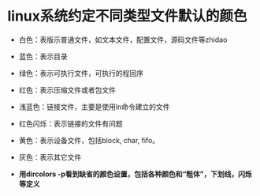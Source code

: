 # linux系统约定不同类型文件默认的颜色

- 白色：表版示普通文件，如文本文件，配置文件，源码文件等zhidao

- 蓝色：表示目录

- 绿色：表示可执行文件，可执行的程回序

- 红色：表示压缩文件或者包文件

- 浅蓝色：链接文件，主要是使用ln命令建立的文件

- 红色闪烁：表示链接的文件有问题

- 黄色：表示设备文件，包括block, char, fifo。

- 灰色：表示其它文件

- **用dircolors -p看到缺省的颜色设置，包括各种颜色和“粗体”，下划线，闪烁等定义**
